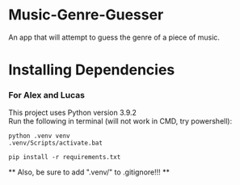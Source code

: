 # Music-Genre-Guesser
An app that will attempt to guess the genre of a piece of music.

# Installing Dependencies
### For Alex and Lucas
This project uses Python version 3.9.2  
Run the following in terminal (will not work in CMD, try powershell):

    python .venv venv
    .venv/Scripts/activate.bat
    
    pip install -r requirements.txt
    

** Also, be sure to add ".venv/" to .gitignore!!! **
